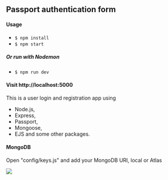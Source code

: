 Passport authentication form
----------------------------

#### Usage
- `$ npm install`
- `$ npm start`

##### Or run with Nodemon
- `$ npm run dev`

#### Visit http://localhost:5000

This is a user login and registration app using 
- Node.js, 
- Express, 
- Passport, 
- Mongoose, 
- EJS and some other packages.

#### MongoDB
Open "config/keys.js" and add your MongoDB URI, local or Atlas

<img src="https://monosnap.com/image/rSNBzCyWhIyYf33CJK5LZuDVswHUZs"/>

